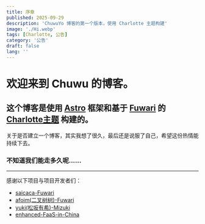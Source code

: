 ```yaml
---
title: 序章
published: 2025-09-29
description: 'ChuwuYo 博客的第一个版本，使用 Charlotte 主题构建'
image: './Hi.webp'
tags: [Charlotte, 公告]
category: '公告'
draft: false 
lang: ''
---
```


# 欢迎来到 Chuwu 的博客。

## 这个博客是使用 [Astro](https://astro.build/) 框架和基于 [Fuwari](https://github.com/saicaca/fuwari) 的 [Charlotte主题](https://github.com/ChuwuYo/Charlotte) 构建的。

关于是否建立一个博客，其实我想了很久，最后还是说服了自己，希望这份热情能持续下去。

### 不知道我们能走多久呢……

---

感谢以下项目与项目开发者们：
* [saicaca-Fuwari](https://github.com/saicaca/fuwari)
* [afoim(二叉树树)-Fuwari](https://github.com/afoim/fuwari)
* [yuki(松坂有希)-Mizuki](https://github.com/matsuzaka-yuki/Mizuki)
* [enhanced-FaaS-in-China](https://github.com/xingpingcn/enhanced-FaaS-in-China)
